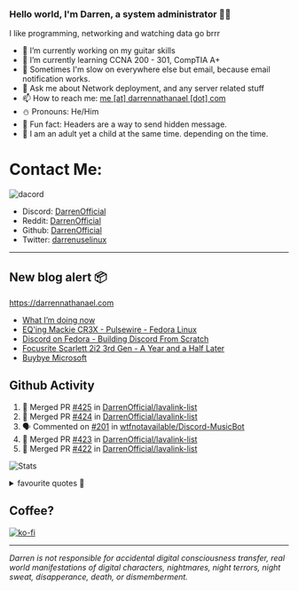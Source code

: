 ### Hello world, I'm Darren, a system administrator 👨‍💻
I like programming, networking and watching data go brrr


- 🔭 I’m currently working on my guitar skills
- 🌴 I’m currently learning CCNA 200 - 301, CompTIA A+ 
- 🚀 Sometimes I'm slow on everywhere else but email, because email notification works.
- 💬 Ask me about Network deployment, and any server related stuff 
- 📫 How to reach me: [me [at] darrennathanael [dot] com](mailto:me@darrennathanael.com) 
- ⛄️ Pronouns: He/Him
- 🍪 Fun fact: Headers are a way to send hidden message.
- 🍻 I am an adult yet a child at the same time. depending on the time.

# Contact Me:

![dacord](https://discord.c99.nl/widget/theme-4/508296903960821771.png)

- Discord: [DarrenOfficial](https://discord.darrennathanael.com)
- Reddit: [DarrenOfficial](https://reddit.com/u/DarrenOfficiallol)
- Github: [DarrenOfficial](https://github.com/DarrenOfficial)
- Twitter: [darrenuselinux](https://twitter.com/darrenuselinux)


---
## New blog alert 📦
https://darrennathanael.com
<!-- BLOG-POST-LIST:START -->
- [What I’m doing now](https://blog.darrennathanael.com/now/)
- [EQ&#39;ing Mackie CR3X - Pulsewire - Fedora Linux](https://blog.darrennathanael.com/posts/mackie-cr3x-eq/)
- [Discord on Fedora - Building Discord From Scratch](https://blog.darrennathanael.com/posts/discord-on-fedora/)
- [Focusrite Scarlett 2i2 3rd Gen - A Year and a Half Later](https://blog.darrennathanael.com/posts/focusrite-scarlett-2i2-3rd-gen-year/)
- [Buybye Microsoft](https://blog.darrennathanael.com/posts/i-ditched-windows/)
<!-- BLOG-POST-LIST:END -->

## Github Activity
<!--START_SECTION:activity-->
1. 🎉 Merged PR [#425](https://github.com/DarrenOfficial/lavalink-list/pull/425) in [DarrenOfficial/lavalink-list](https://github.com/DarrenOfficial/lavalink-list)
2. 🎉 Merged PR [#424](https://github.com/DarrenOfficial/lavalink-list/pull/424) in [DarrenOfficial/lavalink-list](https://github.com/DarrenOfficial/lavalink-list)
3. 🗣 Commented on [#201](https://github.com/wtfnotavailable/Discord-MusicBot/issues/201#issuecomment-1902753061) in [wtfnotavailable/Discord-MusicBot](https://github.com/wtfnotavailable/Discord-MusicBot)
4. 🎉 Merged PR [#423](https://github.com/DarrenOfficial/lavalink-list/pull/423) in [DarrenOfficial/lavalink-list](https://github.com/DarrenOfficial/lavalink-list)
5. 🎉 Merged PR [#422](https://github.com/DarrenOfficial/lavalink-list/pull/422) in [DarrenOfficial/lavalink-list](https://github.com/DarrenOfficial/lavalink-list)
<!--END_SECTION:activity-->


![Stats](https://github-readme-stats.vercel.app/api?username=DarrenOfficial&layout=compact&hide_border=true&hide_title=true&count_private=true&include_all_commits=true&show_icons=true&bg_color=00000000&text_color=c3c6ce&icon_color=4e64f7)


<details>
<summary>favourite quotes 🍻</summary>
<br>
<i>"Always trust what others say or write without ever questioning them. Especially their code."</i> -Albert Einstein
<br><br>
  <i>"If she this easy, then she prolly got a diseasy"</i> -Dr Martin Luther King
  <br><br>
  <i>"If a woman is giving you what you want, it is deception."</i> -Sun Tzu, Art of War
</details>


## Coffee?

[![ko-fi](https://ko-fi.com/img/githubbutton_sm.svg)](https://ko-fi.com/R6R1311CB)

---

_Darren is not responsible for accidental digital consciousness transfer, real world manifestations of digital characters, nightmares, night terrors, night sweat, disapperance, death, or dismemberment._
